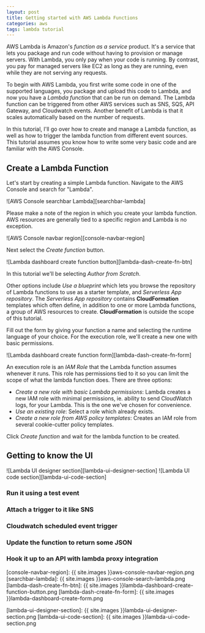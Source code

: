 ```yaml
---
layout: post
title: Getting started with AWS Lambda Functions
categories: aws
tags: lambda tutorial
---
```


AWS Lambda is Amazon's *function as a service* product. It's a service that lets you package and run code without having to provision or manage servers. With Lambda, you only pay when your code is running. By contrast, you pay for managed servers like EC2 as long as they are running, even while they are not serving any requests.

To begin with AWS Lambda, you first write some code in one of the supported languages, you package and upload this code to Lambda, and now you have a *Lambda function* that can be run on demand. The Lambda function can be triggered from other AWS services such as SNS, SQS, API Gateway, and Cloudwatch events. Another benefit of Lambda is that it scales automatically based on the number of requests.

In this tutorial, I'll go over how to create and manage a Lambda function, as well as how to trigger the lambda function from different event sources. This tutorial assumes you know how to write some very basic code and are familiar with the AWS Console.

 <!--more-->

## Create a Lambda Function
Let's start by creating a simple Lambda function. Navigate to the AWS Console and search for "Lambda".

![AWS Console searchbar Lambda][searchbar-lambda]

Please make a note of the region in which you create your lambda function. AWS resources are generally tied to a specific region and Lambda is no exception.

![AWS Console navbar region][console-navbar-region]

Next select the *Create function* button.

![Lambda dashboard create function button][lambda-dash-create-fn-btn]

In this tutorial we'll be selecting *Author from Scratch*.

Other options include *Use a blueprint* which lets you browse the repository of Lambda functions to use as a starter template, and *Serverless App repository*. The *Serverless App repository* contains **CloudFormation** templates which often define, in addition to one or more Lambda functions, a group of AWS resources to create. **CloudFormation** is outside the scope of this tutorial.

Fill out the form by giving your function a name and selecting the runtime language of your choice. For the execution role, we'll create a new one with basic permissions.

![Lambda dashboard create function form][lambda-dash-create-fn-form]

An execution role is an *IAM Role* that the Lambda function assumes whenever it runs. This role has permissions tied to it so you can limit the scope of what the lambda function does. There are three options:
- *Create a new role with basic Lambda permissions*: Lambda creates a new IAM role with minimal permissions, ie. ability to send CloudWatch logs, for your Lambda. This is the one we've chosen for convenience.
- *Use an existing role*: Select a role which already exists.
- *Create a new role from AWS policy templates*: Creates an IAM role from several cookie-cutter policy templates.

Click *Create function* and wait for the lambda function to be created.

## Getting to know the UI

![Lambda UI designer section][lambda-ui-designer-section]
![Lambda UI code section][lambda-ui-code-section]

### Run it using a test event

### Attach a trigger to it like SNS

### Cloudwatch scheduled event trigger

### Update the function to return some JSON

### Hook it up to an API with lambda proxy integration

[console-navbar-region]: {{ site.images }}aws-console-navbar-region.png
[searchbar-lambda]: {{ site.images }}aws-console-search-lambda.png
[lambda-dash-create-fn-btn]: {{ site.images }}lambda-dashboard-create-function-button.png
[lambda-dash-create-fn-form]: {{ site.images }}lambda-dashboard-create-form.png

[lambda-ui-designer-section]: {{ site.images }}lambda-ui-designer-section.png
[lambda-ui-code-section]: {{ site.images }}lambda-ui-code-section.png
